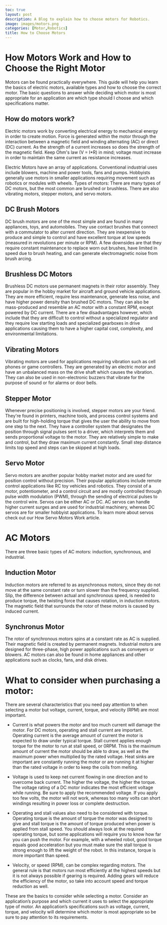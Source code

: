 ```yaml
---
toc: true
layout: post
description: A Blog to explain how to choose motors for Robotics.
image: images/motors.png
categories: [Motor,Robotics]
title: How to Choose Motors
---
```

# How Motors Work and How to Choose the Right Motor
Motors can be found practically everywhere. This guide will help you learn the basics of electric motors, available types and how to choose the correct motor. The basic questions to answer while deciding which motor is most appropriate for an application are which type should I choose and which specifications matter.

## How do motors work?
Electric motors work by converting electrical energy to mechanical energy in order to create motion. Force is generated within the motor through the interaction between a magnetic field and winding alternating (AC) or direct (DC) current. As the strength of a current increases so does the strength of the magnetic field. Keep Ohm's law (V = I*R) in mind; voltage must increase in order to maintain the same current as resistance increases.

Electric Motors have an array of applications. Conventional industrial uses include blowers, machine and power tools, fans and pumps. Hobbyists generally use motors in smaller applications requiring movement such as robotics or modules with wheels.
Types of motors:
There are many types of DC motors, but the most common are brushed or brushless. There are also vibrating motors, stepper motors, and servo motors.

## DC Brush Motors
DC brush motors are one of the most simple and are found in many appliances, toys, and automobiles. They use contact brushes that connect with a commutator to alter current direction. They are inexpensive to produce and simple to control and have excellent torque at low speeds (measured in revolutions per minute or RPM). A few downsides are that they require constant maintenance to replace worn out brushes, have limited in speed due to brush heating, and can generate electromagnetic noise from brush arcing.


## Brushless DC Motors
Brushless DC motors use permanent magnets in their rotor assembly. They are popular in the hobby market for aircraft and ground vehicle applications. They are more efficient, require less maintenance, generate less noise, and have higher power density than brushed DC motors. They can also be mass-produced and resemble an AC motor with a constant RPM, except powered by DC current. There are a few disadvantages however, which include that they are difficult to control without a specialized regulator and they require low starting loads and specialized gearboxes in drive applications causing them to have a higher capital cost, complexity, and environmental limitations.

## Vibrating Motors
Vibrating motors are used for applications requiring vibration such as cell phones or game controllers. They are generated by an electric motor and have an unbalanced mass on the drive shaft which causes the vibration. They can also be used in non-electronic buzzers that vibrate for the purpose of sound or for alarms or door bells.

## Stepper Motor
Whenever precise positioning is involved, stepper motors are your friend. They're found in printers, machine tools, and process control systems and are built for high-holding torque that gives the user the ability to move from one step to the next. They have a controller system that designates the position through signal pulses sent to a driver, which interprets them and sends proportional voltage to the motor. They are relatively simple to make and control, but they draw maximum current constantly. Small step distance limits top speed and steps can be skipped at high loads.

## Servo Motor
Servo motors are another popular hobby market motor and are used for position control without precision. Their popular applications include remote control applications like RC toy vehicles and robotics. They consist of a motor, potentiometer, and a control circuit and are mostly controlled through pulse width modulation (PWM), through the sending of electrical pulses to the control wire. Servos can be either AC or DC. AC servos can handle higher current surges and are used for industrial machinery, whereas DC servos are for smaller hobbyist applications. To learn more about servos check out our How Servo Motors Work article.

# AC Motors
There are three basic types of AC motors: induction, synchronous, and industrial.

## Induction Motor 
Induction motors are referred to as asynchronous motors, since they do not move at the same constant rate or turn slower than the frequency supplied. Slip, the difference between actual and synchronous speed, is needed to produce torque, the twisting force that causes rotation, in induction motors. The magnetic field that surrounds the rotor of these motors is caused by induced current.

## Synchronus Motor
The rotor of synchronous motors spins at a constant rate as AC is supplied. Their magnetic field is created by permanent magnets. Industrial motors are designed for three-phase, high power applications such as conveyers or blowers. AC motors can also be found in home appliances and other applications such as clocks, fans, and disk drives.


# What to consider when purchasing a motor:
There are several characteristics that you need pay attention to when selecting a motor but voltage, current, torque, and velocity (RPM) are most important.

- Current is what powers the motor and too much current will damage the motor. For DC motors, operating and stall current are important. Operating current is the average amount of current the motor is expected to draw under typical torque. Stall current applies enough torque for the motor to run at stall speed, or 0RPM. This is the maximum amount of current the motor should be able to draw, as well as the maximum power when multiplied by the rated voltage. Heat sinks are important are constantly running the motor or are running it at higher than the rated voltage in order to keep the coils from melting.

- Voltage is used to keep net current flowing in one direction and to overcome back current. The higher the voltage, the higher the torque. The voltage rating of a DC motor indicates the most efficient voltage while running. Be sure to apply the recommended voltage. If you apply too few volts, the motor will not work, whereas too many volts can short windings resulting in power loss or complete destruction.

- Operating and stall values also need to be considered with torque. Operating torque is the amount of torque the motor was designed to give and stall torque is the amount of torque produced when power is applied from stall speed. You should always look at the required operating torque, but some applications will require you to know how far you can push the motor. For example, with a wheeled robot, good torque equals good acceleration but you must make sure the stall torque is strong enough to lift the weight of the robot. In this instance, torque is more important than speed.

- Velocity, or speed (RPM), can be complex regarding motors. The general rule is that motors run most efficiently at the highest speeds but it is not always possible if gearing is required. Adding gears will reduce the efficiency of the motor, so take into account speed and torque reduction as well.

These are the basics to consider while selecting a motor. Consider an application’s purpose and which current it uses to select the appropriate type of motor. An application’s specifications such as voltage, current, torque, and velocity will determine which motor is most appropriate so be sure to pay attention to its requirements.

